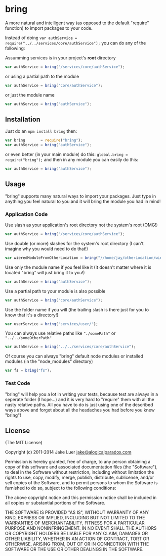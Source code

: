 # bring

A more natural and intelligent way (as opposed to the default "require" function) to import packages to your code.


Instead of doing ```var authService = require("../../services/core/authService");``` you can do any of the following:


Assumming services is in your project's **root** directory
```javascript
var authService = bring("/services/core/authService");
```
or using a partial path to the module
```javascript
var authService = bring("core/authService");
```
or just the module name
```javascript
var authService = bring("authService");
```

## Installation

Just do an ```npm install bring``` then:
```javascript
var bring       = require("bring");
var authService = bring("authService");
```
or even better (in your main module) do this: ```global.bring = require("bring");``` and then in any module you can easily do this:
```javascript
var authService = bring("authService");
```

## Usage
"bring" supports many natural ways to import your packages. Just type in anything you feel natural to you and it will bring the module you had in mind!

### Application Code

Use slash as your application's root directory not the system's root (OMG!)

```javascript
var authService = bring("/services/core/authService");
```

Use double (or more) slashes for the system's root directory (I can't imagine why you would need to do that!)

```javascript
var wieredModuleFromOtherLocation = bring("//home/jay/otherLocation/wieredModule");
```

Use only the module name if you feel like it (It doesn't matter where it is located "bring" will just bring it to you!)

```javascript
var authService = bring("authService");
```

Use a partial path to your module is also possible

```javascript
var authService = bring("core/authService");
```

Use the folder name if you will (the trailing slash is there just for you to know that it's a directory!)

```javascript
var userService = bring("services/user/");
```

You can always use relative paths like ```"./somePath"``` or ```"../../someOtherPath"```

```javascript
var authService = bring("../../services/core/authService");
```

Of course you can always "bring" default node modules or installed modules (in the "node_modules" directory)

```javascript
var fs = bring("fs");
```

### Test Code
"bring" will help you a lot in writing your tests, because test are always in a seperate folder (I hope...) and it is very hard to "require" them with all the nasty relative paths. All you have to do is just using one of the described ways above and forget about all the headaches you had before you knew "bring"! 

## License

(The MIT License)

Copyright (c) 2011-2014 Jake Luer <jake@alogicalparadox.com>

Permission is hereby granted, free of charge, to any person obtaining a copy
of this software and associated documentation files (the "Software"), to deal
in the Software without restriction, including without limitation the rights
to use, copy, modify, merge, publish, distribute, sublicense, and/or sell
copies of the Software, and to permit persons to whom the Software is
furnished to do so, subject to the following conditions:

The above copyright notice and this permission notice shall be included in
all copies or substantial portions of the Software.

THE SOFTWARE IS PROVIDED "AS IS", WITHOUT WARRANTY OF ANY KIND, EXPRESS OR
IMPLIED, INCLUDING BUT NOT LIMITED TO THE WARRANTIES OF MERCHANTABILITY,
FITNESS FOR A PARTICULAR PURPOSE AND NONINFRINGEMENT. IN NO EVENT SHALL THE
AUTHORS OR COPYRIGHT HOLDERS BE LIABLE FOR ANY CLAIM, DAMAGES OR OTHER
LIABILITY, WHETHER IN AN ACTION OF CONTRACT, TORT OR OTHERWISE, ARISING FROM,
OUT OF OR IN CONNECTION WITH THE SOFTWARE OR THE USE OR OTHER DEALINGS IN
THE SOFTWARE.

